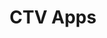 ---
title: CTV Apps
excerpt: ''
deprecated: false
hidden: false
metadata:
  title: ''
  description: ''
  robots: index
next:
  description: ''
---